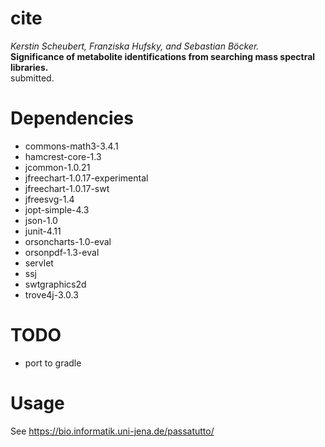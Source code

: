 # cite

*Kerstin Scheubert, Franziska Hufsky, and Sebastian Böcker.*  
__Significance of metabolite identifications from searching mass spectral libraries.__  
submitted.

# Dependencies

 - commons-math3-3.4.1
 - hamcrest-core-1.3
 - jcommon-1.0.21
 - jfreechart-1.0.17-experimental
 - jfreechart-1.0.17-swt
 - jfreesvg-1.4
 - jopt-simple-4.3
 - json-1.0
 - junit-4.11
 - orsoncharts-1.0-eval
 - orsonpdf-1.3-eval
 - servlet
 - ssj
 - swtgraphics2d
 - trove4j-3.0.3

# TODO
 - port to gradle
 
# Usage 
 
See https://bio.informatik.uni-jena.de/passatutto/
